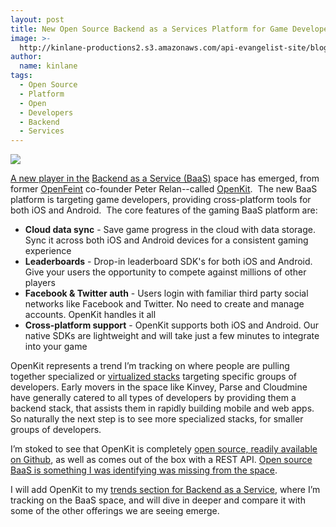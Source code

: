 ```yaml
---
layout: post
title: New Open Source Backend as a Services Platform for Game Developers
image: >-
  http://kinlane-productions2.s3.amazonaws.com/api-evangelist-site/blog/OpenKit.png
author:
  name: kinlane
tags:
  - Open Source
  - Platform
  - Open
  - Developers
  - Backend
  - Services
---
```

[![](https://s3.amazonaws.com/kinlane-productions2/api-evangelist/openkit/open-kit-logo-larger.png)](http://openkit.io/ "OpenKit")

[A new player in the](http://openkit.io/ "OpenKit") [Backend as a Service (BaaS)](/trends/baas.php "Backend as a Service") space has emerged, from former [OpenFeint](http://en.wikipedia.org/wiki/OpenFeint) co-founder Peter Relan--called [OpenKit](http://openkit.io/ "OpenKit").  The new BaaS platform is targeting game developers, providing cross-platform tools for both iOS and Android.  The core features of the gaming BaaS platform are:

*   **Cloud data sync** - Save game progress in the cloud with data storage. Sync it across both iOS and Android devices for a consistent gaming experience
*   **Leaderboards** - Drop-in leaderboard SDK's for both iOS and Android. Give your users the opportunity to compete against millions of other players
*   **Facebook & Twitter auth** \- Users login with familiar third party social networks like Facebook and Twitter. No need to create and manage accounts. OpenKit handles it all
*   **Cross-platform support** \- OpenKit supports both iOS and Android. Our native SDKs are lightweight and will take just a few minutes to integrate into your game

OpenKit represents a trend I’m tracking on where people are pulling together specialized or [virtualized stacks](/2013/01/28/virtualized-api-stacks/ "virtualized stacks") targeting specific groups of developers. Early movers in the space like Kinvey, Parse and Cloudmine have generally catered to all types of developers by providing them a backend stack, that assists them in rapidly building mobile and web apps. So naturally the next step is to see more specialized stacks, for smaller groups of developers.

I’m stoked to see that OpenKit is completely [open source, readily available on Github](https://github.com/openkit), as well as comes out of the box with a REST API. [Open source BaaS is something I was identifying was missing from the space](/2012/08/28/open-source-mobile-backend-as-a-service/ "open source baas").

I will add OpenKit to my [trends section for Backend as a Service](/trends/baas.php "baas trends"), where I’m tracking on the BaaS space, and will dive in deeper and compare it with some of the other offerings we are seeing emerge.
